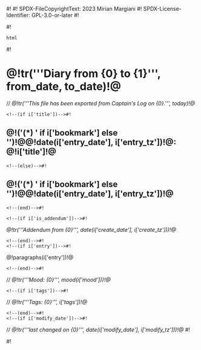 #!
#! SPDX-FileCopyrightText: 2023 Mirian Margiani
#! SPDX-License-Identifier: GPL-3.0-or-later
#!
<!--(set_escape)-->#!
    html
<!--(end)-->#!

# @!tr('''Diary from {0} to {1}''', from_date, to_date)!@

// *@!tr('''This file has been exported from Captain's Log on {0}.''', today)!@*

<!--(for i in entries)-->

    <!--(if i['title'])-->#!
## @!('(*) ' if i['bookmark'] else '')!@@!date(i['entry_date'], i['entry_tz'])!@: @!i['title']!@
    <!--(else)-->#!
## @!('(*) ' if i['bookmark'] else '')!@@!date(i['entry_date'], i['entry_tz'])!@
    <!--(end)-->#!

    <!--(if i['is_addendum'])-->#!
*@!tr('''Addendum from {0}''', date(i['create_date'], i['create_tz']))!@*

    <!--(end)-->#!
    <!--(if i['entry'])-->#!
@!paragraphs(i['entry'])!@

    <!--(end)-->#!
// *@!tr('''Mood: {0}''', mood(i['mood']))!@*

    <!--(if i['tags'])-->#!
// *@!tr('''Tags: {0}''', i['tags'])!@*

    <!--(end)-->#!
    <!--(if i['modify_date'])-->#!
// *@!tr('''last changed on {0}''', date(i['modify_date'], i['modify_tz']))!@*
    <!--(end)-->#!

<!--(end)-->#!
